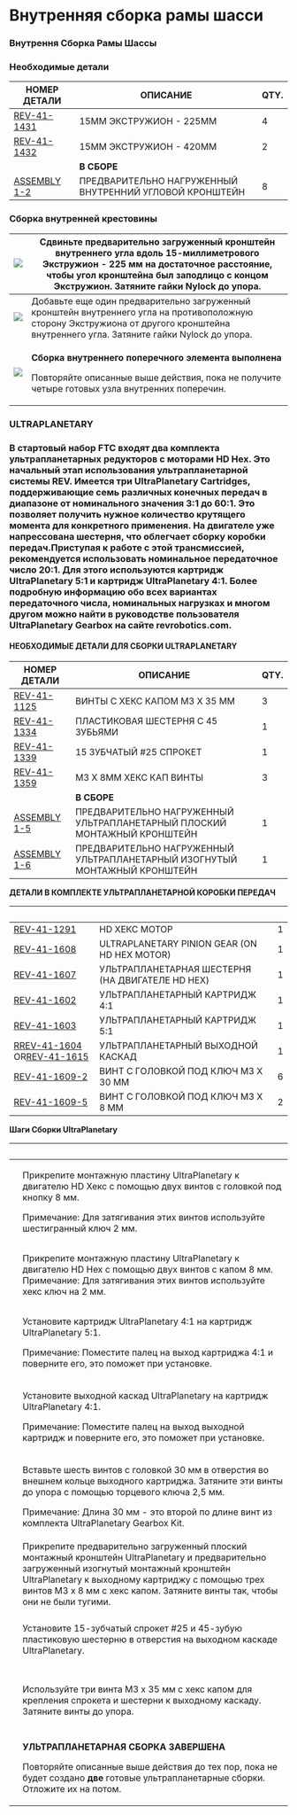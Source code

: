 # Внутренняя сборка рамы шасси

### Внутрення Сборка Рамы Шассы <a href="#vnutrennyaya-sborka-ramy-shassi-neobkhodimye-detali" id="vnutrennyaya-sborka-ramy-shassi-neobkhodimye-detali"></a>

### &#x20;<a href="#vnutrennyaya-sborka-ramy-shassi-neobkhodimye-detali" id="vnutrennyaya-sborka-ramy-shassi-neobkhodimye-detali"></a>

### Необходимые детали <a href="#vnutrennyaya-sborka-ramy-shassi-neobkhodimye-detali" id="vnutrennyaya-sborka-ramy-shassi-neobkhodimye-detali"></a>

| **НОМЕР ДЕТАЛИ**                                                                                                                                                                                       | **ОПИСАНИЕ**                                            | **QTY.** |
| ------------------------------------------------------------------------------------------------------------------------------------------------------------------------------------------------------ | ------------------------------------------------------- | -------- |
| ​[REV-41-1431](https://www.revrobotics.com/rev-41-1431/)​                                                                                                                                              | 15MM ЭКСТРУЖИОН - 225MM                                 | 4        |
| ​[REV-41-1432](https://www.revrobotics.com/rev-41-1432/)​                                                                                                                                              | 15MM ЭКСТРУЖИОН - 420MM                                 | 2        |
| **​**                                                                                                                                                                                                  | **В СБОРЕ**                                             | ​        |
| ​[ASSEMBLY 1-2](https://app.gitbook.com/o/YVRlgEE8wQREEYYeolkQ/s/Sos6byfsl9HRK0BfdZSt/\~/changes/YarwCuYVWTecCthghtgw/build-guides/zubchataya-peredacha-ekstruzhiona/vnutrennyaya-sborka-ramy-shassi)​ | ПРЕДВАРИТЕЛЬНО НАГРУЖЕННЫЙ ВНУТРЕННИЙ УГЛОВОЙ КРОНШТЕЙН | 8        |

### Сборка внутренней крестовины <a href="#vnutrennyaya-krestovina-v-sbore" id="vnutrennyaya-krestovina-v-sbore"></a>

| ​​![](https://2589213514-files.gitbook.io/\~/files/v0/b/gitbook-legacy-files/o/assets%2F-M5yw0n8IneF5-9ybLjT%2F-MCOPb13qXteHUKu4GYd%2F-MCOYYgRkRlP1TOIvLFf%2FACD\_ICM%20-%20Add%20Inside%20Corner%201.svg?alt=media\&token=196be36a-0d49-43ef-849d-f75bd966434f)​ | Сдвиньте предварительно загруженный кронштейн внутреннего угла вдоль 15-миллиметрового Экстружион - 225 мм на достаточное расстояние, чтобы угол кронштейна был заподлицо с концом Экстружион. Затяните гайки Nylock до упора. |
| ----------------------------------------------------------------------------------------------------------------------------------------------------------------------------------------------------------------------------------------------------------------- | ------------------------------------------------------------------------------------------------------------------------------------------------------------------------------------------------------------------------------ |
| ​​![](https://2589213514-files.gitbook.io/\~/files/v0/b/gitbook-legacy-files/o/assets%2F-M5yw0n8IneF5-9ybLjT%2F-MCOPb13qXteHUKu4GYd%2F-MCOaWrf12fAp-ZLrm3K%2FACD\_ICM%20-%20Add%20Inside%20Corner%202.svg?alt=media\&token=5d6b2798-65f1-4eb1-b731-766835dffa06)​ | Добавьте еще один предварительно загруженный кронштейн внутреннего угла на противоположную сторону Экстружиона от другого кронштейна внутреннего угла. Затяните гайки Nylock до упора.                                         |
| ​​![](https://2589213514-files.gitbook.io/\~/files/v0/b/gitbook-legacy-files/o/assets%2F-M5yw0n8IneF5-9ybLjT%2F-MCOPb13qXteHUKu4GYd%2F-MCObZCjaaF\_w2oEVooJ%2FACD\_Inside%20Cross%20Member%20Complete.svg?alt=media\&token=ec11db64-ee39-493c-815d-6e6630cba27b)​ | <p><strong>Сборка внутреннего поперечного элемента выполнена</strong></p><p>Повторяйте описанные выше действия, пока не получите четыре готовых узла внутренних поперечин.</p>                                                 |

### &#x20;<a href="#internal-chassis-frame-assembly" id="internal-chassis-frame-assembly"></a>

### ULTRAPLANETARY <a href="#internal-chassis-frame-assembly" id="internal-chassis-frame-assembly"></a>

### В стартовый набор FTC входят два комплекта ультрапланетарных редукторов с моторами HD Hex. Это начальный этап использования ультрапланетарной системы REV. Имеется три UltraPlanetary Cartridges, поддерживающие семь различных конечных передач в диапазоне от номинального значения 3:1 до 60:1. Это позволяет получить нужное количество крутящего момента для конкретного применения. На двигателе уже напрессована шестерня, что облегчает сборку коробки передач.Приступая к работе с этой трансмиссией, рекомендуется использовать номинальное передаточное число 20:1. Для этого используются картридж UltraPlanetary 5:1 и картридж UltraPlanetary 4:1. Более подробную информацию обо всех вариантах передаточного числа, номинальных нагрузках и многом другом можно найти в руководстве пользователя UltraPlanetary Gearbox на сайте revrobotics.com. <a href="#internal-chassis-frame-assembly" id="internal-chassis-frame-assembly"></a>

#### НЕОБХОДИМЫЕ ДЕТАЛИ ДЛЯ СБОРКИ ULTRAPLANETARY <a href="#neobkhodimye-detali-dlya-sborki-ultraplanetary" id="neobkhodimye-detali-dlya-sborki-ultraplanetary"></a>

| **НОМЕР ДЕТАЛИ**                                                                                                                                                                                         | **ОПИСАНИЕ**                                                               | **QTY.** |
| -------------------------------------------------------------------------------------------------------------------------------------------------------------------------------------------------------- | -------------------------------------------------------------------------- | -------- |
| ​[REV-41-1125](https://www.revrobotics.com/rev-41-1125/)​                                                                                                                                                | ВИНТЫ С ХЕКС КАПОМ M3 X 35 ММ                                              | 3        |
| ​[REV-41-1334](https://www.revrobotics.com/rev-41-1334/)​                                                                                                                                                | ПЛАСТИКОВАЯ ШЕСТЕРНЯ С 45 ЗУБЬЯМИ                                          | 1        |
| ​[REV-41-1339](https://www.revrobotics.com/rev-41-1339/)​                                                                                                                                                | 15 ЗУБЧАТЫЙ #25 СПРОКЕТ                                                    | 1        |
| ​[REV-41-1359](https://www.revrobotics.com/rev-41-1359/)​                                                                                                                                                | M3 X 8MM ХЕКС КАП ВИНТЫ                                                    | 3        |
| ​                                                                                                                                                                                                        | **В СБОРЕ**                                                                | ​        |
| ​[ASSEMBLY 1-5](https://app.gitbook.com/o/YVRlgEE8wQREEYYeolkQ/s/Sos6byfsl9HRK0BfdZSt/\~/changes/YarwCuYVWTecCthghtgw/build-guides/zubchataya-peredacha-ekstruzhiona/ultraplanetarnyi-reduktor-v-sbore)​ | ПРЕДВАРИТЕЛЬНО НАГРУЖЕННЫЙ УЛЬТРАПЛАНЕТАРНЫЙ ПЛОСКИЙ МОНТАЖНЫЙ КРОНШТЕЙН   | 1        |
| ​[ASSEMBLY 1-6](https://app.gitbook.com/o/YVRlgEE8wQREEYYeolkQ/s/Sos6byfsl9HRK0BfdZSt/\~/changes/YarwCuYVWTecCthghtgw/build-guides/zubchataya-peredacha-ekstruzhiona/ultraplanetarnyi-reduktor-v-sbore)​ | ПРЕДВАРИТЕЛЬНО НАГРУЖЕННЫЙ УЛЬТРАПЛАНЕТАРНЫЙ ИЗОГНУТЫЙ МОНТАЖНЫЙ КРОНШТЕЙН | 1        |

**ДЕТАЛИ В КОМПЛЕКТЕ УЛЬТРАПЛАНЕТАРНОЙ КОРОБКИ ПЕРЕДАЧ**

| ​                                                                                                                                                                  | ​                                                | ​ |
| ------------------------------------------------------------------------------------------------------------------------------------------------------------------ | ------------------------------------------------ | - |
| ​[REV-41-1291](https://www.revrobotics.com/rev-41-1600/)​                                                                                                          | HD ХЕКС МОТОР                                    | 1 |
| ​[REV-41-1608](https://www.revrobotics.com/rev-41-1608/)​                                                                                                          | ULTRAPLANETARY PINION GEAR (ON HD HEX MOTOR)     | 1 |
| ​[REV-41-1607](https://www.revrobotics.com/rev-41-1607/)​                                                                                                          | УЛЬТРАПЛАНЕТАРНАЯ ШЕСТЕРНЯ (НА ДВИГАТЕЛЕ HD HEX) | 1 |
| ​[REV-41-1602](https://www.revrobotics.com/rev-41-1602/)​                                                                                                          | УЛЬТРАПЛАНЕТАРНЫЙ КАРТРИДЖ 4:1                   | 1 |
| ​[REV-41-1603](https://www.revrobotics.com/rev-41-1603/)​                                                                                                          | УЛЬТРАПЛАНЕТАРНЫЙ КАРТРИДЖ 5:1                   | 1 |
| ​[R](https://www.revrobotics.com/rev-41-1604/)​[REV-41-1604](https://www.revrobotics.com/rev-41-1604/) OR​[REV-41-1615](https://www.revrobotics.com/rev-41-1615/)​ | УЛЬТРАПЛАНЕТАРНЫЙ ВЫХОДНОЙ КАСКАД                | 1 |
| ​[REV-41-1609-2](https://www.revrobotics.com/rev-41-1609/)​                                                                                                        | ВИНТ С ГОЛОВКОЙ ПОД КЛЮЧ M3 X 30 ММ              | 6 |
| ​[REV-41-1609-5](https://www.revrobotics.com/rev-41-1609/)​                                                                                                        | ВИНТ С ГОЛОВКОЙ ПОД КЛЮЧ M3 X 8 ММ               | 2 |



**Шаги Сборки UltraPlanetary**&#x20;

| ​                                                                                                                                                                                                                                                                                                                             | ​                                                                                                                                                                                                                                                                            |
| ----------------------------------------------------------------------------------------------------------------------------------------------------------------------------------------------------------------------------------------------------------------------------------------------------------------------------- | ---------------------------------------------------------------------------------------------------------------------------------------------------------------------------------------------------------------------------------------------------------------------------- |
| <p>​</p><p><img src="https://2589213514-files.gitbook.io/~/files/v0/b/gitbook-legacy-files/o/assets%2F-M5yw0n8IneF5-9ybLjT%2F-MCSAQTYzOdjYph0Laa1%2F-MCTVKz_kYvMu4RvdOmm%2FUP-2cart_Input%20Mounting%20Screws.svg?alt=media&#x26;token=1d4a5aea-21cf-49aa-8e9d-3434dcb4a620" alt="" data-size="original"></p><p>​</p>         | <p>Прикрепите монтажную пластину UltraPlanetary к двигателю HD Хекс с помощью двух винтов с головкой под кнопку 8 мм. </p><p></p><p>Примечание: Для затягивания этих винтов используйте шестигранный ключ 2 мм.</p>                                                          |
| <p>​</p><p><img src="https://2589213514-files.gitbook.io/~/files/v0/b/gitbook-legacy-files/o/assets%2F-M5yw0n8IneF5-9ybLjT%2F-MENnrOQpKKk1c6QdvJd%2F-METrmbtPN6NOMZgHSwL%2FUP-2cart_1st%20Cartridge%20Placement.svg?alt=media&#x26;token=154ae122-4b25-425a-8517-09730fc2ec2e" alt="" data-size="original"></p><p>​</p>       | Прикрепите монтажную пластину UltraPlanetary к двигателю HD Hex с помощью двух винтов с капом 8 мм. Примечание: Для затягивания этих винтов используйте хекс ключ на 2 мм.                                                                                                   |
| <p>​</p><p><img src="https://2589213514-files.gitbook.io/~/files/v0/b/gitbook-legacy-files/o/assets%2F-M5yw0n8IneF5-9ybLjT%2F-MENnrOQpKKk1c6QdvJd%2F-METrphYTwuxXLxA5iNF%2FUP-2cart_2nd%20Cartridge%20Placement.svg?alt=media&#x26;token=c0173967-225d-4155-9966-2d68e35544f1" alt="" data-size="original"></p><p>​</p>       | <p>Установите картридж UltraPlanetary 4:1 на картридж UltraPlanetary 5:1. </p><p></p><p>Примечание: Поместите палец на выход картриджа 4:1 и поверните его, это поможет при установке.</p>                                                                                   |
| <p>​</p><p><img src="https://2589213514-files.gitbook.io/~/files/v0/b/gitbook-legacy-files/o/assets%2F-M5yw0n8IneF5-9ybLjT%2F-MENnrOQpKKk1c6QdvJd%2F-METrtGXipWDtXFhLltF%2FUP-2cart_Output%20Placement.svg?alt=media&#x26;token=6fd80f56-6da9-4bd7-b263-642fd95d2213" alt="" data-size="original"></p><p>​</p>                | <p>Установите выходной каскад UltraPlanetary на картридж UltraPlanetary 4:1. </p><p></p><p>Примечание: Поместите палец на выход выходной картридж и поверните его, это поможет при установке.</p>                                                                            |
| <p>​</p><p><img src="https://2589213514-files.gitbook.io/~/files/v0/b/gitbook-legacy-files/o/assets%2F-M5yw0n8IneF5-9ybLjT%2F-MENnrOQpKKk1c6QdvJd%2F-METrzim2QgGycGIcMsA%2FUP-2cart_Adding%20Screws.svg?alt=media&#x26;token=e231ee90-7720-426a-bfdb-7488a7365ffc" alt="" data-size="original"></p><p>​</p>                   | <p>Вставьте шесть винтов с головкой 30 мм в отверстия во внешнем кольце выходного картриджа. Затяните эти винты до упора с помощью торцевого ключа 2,5 мм. </p><p></p><p>Примечание: Длина 30 мм - это второй по длине винт из комплекта UltraPlanetary Gearbox Kit.</p>     |
| <p>​</p><p><img src="https://2589213514-files.gitbook.io/~/files/v0/b/gitbook-legacy-files/o/assets%2F-M5yw0n8IneF5-9ybLjT%2F-MIKNsVGc_5g6zjfCBni%2F-MILH0BTNbaFN0AbXtP_%2FACD_MA%20-%20Add%20Bracket.svg?alt=media&#x26;token=d653acf6-8003-4505-9b32-1021fff02e32" alt="" data-size="original"></p><p>​</p>                 | Прикрепите предварительно загруженный плоский монтажный кронштейн UltraPlanetary и предварительно загруженный изогнутый монтажный кронштейн UltraPlanetary к выходному картриджу с помощью трех винтов M3 x 8 мм с хекс капом. Затяните винты так, чтобы они не были тугими. |
| <p>​</p><p><img src="https://2589213514-files.gitbook.io/~/files/v0/b/gitbook-legacy-files/o/assets%2F-M5yw0n8IneF5-9ybLjT%2F-MIKNsVGc_5g6zjfCBni%2F-MILLZG_qAS44QLlbkcc%2FAGD-_Gear_Sprocket%20Addition%20to%20motor.svg?alt=media&#x26;token=2239f3df-2d52-4221-a2f7-36bd3ef51da3" alt="" data-size="original"></p><p>​</p> | Установите 15-зубчатый спрокет #25 и 45-зубую пластиковую шестерню в отверстия на выходном каскаде UltraPlanetary.                                                                                                                                                           |
| <p>​</p><p><img src="https://2589213514-files.gitbook.io/~/files/v0/b/gitbook-legacy-files/o/assets%2F-M5yw0n8IneF5-9ybLjT%2F-MIKNsVGc_5g6zjfCBni%2F-MILLdg1Bg_ofUbWFvi-%2FAGD-_Add%20Hold%20Screws%20for%20Gear.svg?alt=media&#x26;token=6c60c0e4-b0d5-4060-887b-b484766322f7" alt="" data-size="original"></p><p>​</p>      | Используйте три винта M3 x 35 мм с хекс капом для крепления спрокета и шестерни к выходному каскаду. Затяните винты до упора.                                                                                                                                                |
| <p>​</p><p><img src="https://2589213514-files.gitbook.io/~/files/v0/b/gitbook-legacy-files/o/assets%2F-M5yw0n8IneF5-9ybLjT%2F-MIKNsVGc_5g6zjfCBni%2F-MILLk-Ojy2_2AFliD6S%2FAGD-_Motor%20Assembly%20Finished.svg?alt=media&#x26;token=085c8d79-d524-4722-9fc2-85441d8791c0" alt="" data-size="original"></p>                   | <p><strong>УЛЬТРАПЛАНЕТАРНАЯ СБОРКА ЗАВЕРШЕНА</strong> </p><p></p><p>Повторяйте описанные выше действия до тех пор, пока не будет создано <strong>две</strong> готовые ультрапланетарные сборки. Отложите их на потом.</p>                                                   |
